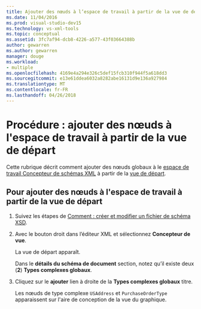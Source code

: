 ```yaml
---
title: Ajouter des nœuds à l’espace de travail à partir de la vue de départ dans le Concepteur de schémas XML
ms.date: 11/04/2016
ms.prod: visual-studio-dev15
ms.technology: vs-xml-tools
ms.topic: conceptual
ms.assetid: 3fc7af94-dcb8-4226-a577-43f03664388b
author: gewarren
ms.author: gewarren
manager: douge
ms.workload:
- multiple
ms.openlocfilehash: 4169e4a294e326c5def15fcb310f944f5a618dd3
ms.sourcegitcommit: e13e61ddea6032a8282abe16131d9e136a927984
ms.translationtype: MT
ms.contentlocale: fr-FR
ms.lasthandoff: 04/26/2018
---
```

# <a name="how-to-add-nodes-to-the-workspace-from-the-start-view"></a>Procédure : ajouter des nœuds à l'espace de travail à partir de la vue de départ

Cette rubrique décrit comment ajouter des nœuds globaux à le [espace de travail Concepteur de schémas XML](../xml-tools/xml-schema-designer-workspace.md) à partir de la [vue de départ](../xml-tools/start-view.md).

## <a name="to-add-nodes-to-the-workspace-from-the-start-view"></a>Pour ajouter des nœuds à l'espace de travail à partir de la vue de départ

1.  Suivez les étapes de [Comment : créer et modifier un fichier de schéma XSD](../xml-tools/how-to-create-and-edit-an-xsd-schema-file.md).

2.  Avec le bouton droit dans l’éditeur XML et sélectionnez **Concepteur de vue**.

     La vue de départ apparaît.

     Dans le **détails du schéma de document** section, notez qu’il existe deux (**2**) **Types complexes globaux**.

3.  Cliquez sur le **ajouter** lien à droite de la **Types complexes globaux** titre.

     Les nœuds de type complexe `USAddress` et `PurchaseOrderType` apparaissent sur l'aire de conception de la vue du graphique.